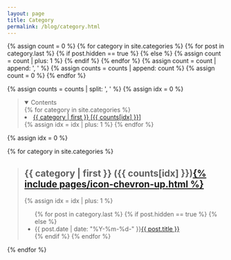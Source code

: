 ```yaml
---
layout: page
title: Category
permalink: /blog/category.html
---
```


{% assign count = 0 %}
{% for category in site.categories %}
    {% for post in category.last %}
      {% if post.hidden == true %}
      {% else %}
        {% assign count = count | plus: 1 %}
      {% endif %}
    {% endfor %}
    {% assign count = count | append: ', ' %}
    {% assign counts = counts | append: count %}
    {% assign count = 0 %}
{% endfor %}

{% assign counts = counts | split: ', ' %}
{% assign idx = 0 %}

<blockquote>
<details open>
<summary id="contents">Contents</summary>
{% for category in site.categories %}
<div><li><a href="#{{ category[0] }}-ref">{{ category | first }} [{{ counts[idx] }}]</a></li></div>
    {% assign idx = idx | plus: 1 %}
{% endfor %}
</details>
</blockquote>

{% assign idx = 0 %}

{% for category in site.categories %}
<blockquote>
<h2 id="{{ category[0] }}-ref">{{ category | first }} ({{ counts[idx] }})<a href="#contents">{% include pages/icon-chevron-up.html %}</a></h2>
    {% assign idx = idx | plus: 1 %}
<ul class="arc-list">
    {% for post in category.last %}
      {% if post.hidden == true %}
      {% else %}
        <li>{{ post.date | date: "%Y-%m-%d-" }}<a href="{{ post.url }}">{{ post.title }}</a></li>
      {% endif %}
    {% endfor %}
</ul>
</blockquote>
{% endfor %}

